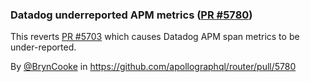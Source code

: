 ### Datadog underreported APM metrics ([PR #5780](https://github.com/apollographql/router/pull/5780))

This reverts [PR #5703](https://github.com/apollographql/router/pull/5703) which causes Datadog APM span metrics to be under-reported.

By [@BrynCooke](https://github.com/BrynCooke) in https://github.com/apollographql/router/pull/5780

